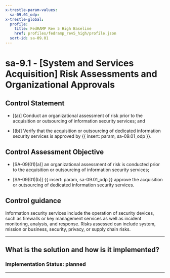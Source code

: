 ```yaml
---
x-trestle-param-values:
  sa-09.01_odp:
x-trestle-global:
  profile:
    title: FedRAMP Rev 5 High Baseline
    href: profiles/fedramp_rev5_high/profile.json
  sort-id: sa-09.01
---
```


# sa-9.1 - \[System and Services Acquisition\] Risk Assessments and Organizational Approvals

## Control Statement

- \[(a)\] Conduct an organizational assessment of risk prior to the acquisition or outsourcing of information security services; and

- \[(b)\] Verify that the acquisition or outsourcing of dedicated information security services is approved by {{ insert: param, sa-09.01_odp }}.

## Control Assessment Objective

- \[SA-09(01)(a)\] an organizational assessment of risk is conducted prior to the acquisition or outsourcing of information security services;

- \[SA-09(01)(b)\] {{ insert: param, sa-09.01_odp }} approve the acquisition or outsourcing of dedicated information security services.

## Control guidance

Information security services include the operation of security devices, such as firewalls or key management services as well as incident monitoring, analysis, and response. Risks assessed can include system, mission or business, security, privacy, or supply chain risks.

______________________________________________________________________

## What is the solution and how is it implemented?

<!-- For implementation status enter one of: implemented, partial, planned, alternative, not-applicable -->

<!-- Note that the list of rules under ### Rules: is read-only and changes will not be captured after assembly to JSON -->
<!-- Add control implementation description here for control: sa-9.1 -->

### Implementation Status: planned

______________________________________________________________________
